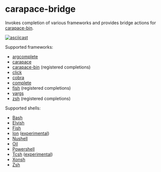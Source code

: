 # carapace-bridge

Invokes completion of various frameworks and provides bridge actions for [carapace-bin](https://github.com/rsteube/carapace-bin).

[![asciicast](https://asciinema.org/a/571396.svg)](https://asciinema.org/a/571396)

Supported frameworks:
- [argcomplete](https://github.com/kislyuk/argcomplete)
- [carapace](https://github.com/rsteube/carapace)
- [carapace-bin](https://github.com/rsteube/carapace-bin/) (registered completions)
- [click](https://github.com/pallets/click)
- [cobra](https://github.com/spf13/cobra)
- [complete](https://github.com/posener/complete)
- [fish](https://fishshell.com/) (registered completions)
- [yargs](https://github.com/yargs/yargs)
- [zsh](https://www.zsh.org/) (registered completions)

Supported shells:
- [Bash](https://www.gnu.org/software/bash/)
- [Elvish](https://elv.sh/)
- [Fish](https://fishshell.com/)
- [Ion](https://doc.redox-os.org/ion-manual/) ([experimental](https://github.com/rsteube/carapace/issues/88))
- [Nushell](https://www.nushell.sh/)
- [Oil](http://www.oilshell.org/)
- [Powershell](https://microsoft.com/powershell)
- [Tcsh](https://www.tcsh.org/) ([experimental](https://github.com/rsteube/carapace/issues/331))
- [Xonsh](https://xon.sh/)
- [Zsh](https://www.zsh.org/)
